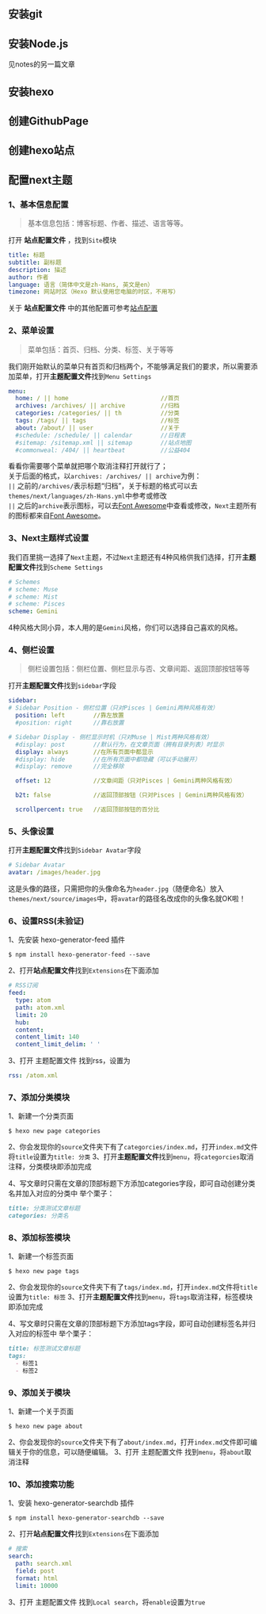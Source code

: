 ## 安装git

## 安装Node.js
见notes的另一篇文章

## 安装hexo

## 创建GithubPage

## 创建hexo站点

## 配置next主题
### 1、基本信息配置
> 基本信息包括：博客标题、作者、描述、语言等等。

打开 **站点配置文件** ，找到``Site``模块
```yaml
title: 标题
subtitle: 副标题
description: 描述
author: 作者
language: 语言（简体中文是zh-Hans, 英文是en）
timezone: 网站时区（Hexo 默认使用您电脑的时区，不用写）
```
关于 **站点配置文件** 中的其他配置可参考[站点配置](https://hexo.io/zh-cn/docs/configuration.html)

### 2、菜单设置
> 菜单包括：首页、归档、分类、标签、关于等等

我们刚开始默认的菜单只有首页和归档两个，不能够满足我们的要求，所以需要添加菜单，打开**主题配置文件**找到`Menu Settings`

```yaml
menu:
  home: / || home                          //首页
  archives: /archives/ || archive          //归档
  categories: /categories/ || th           //分类
  tags: /tags/ || tags                     //标签
  about: /about/ || user                   //关于
  #schedule: /schedule/ || calendar        //日程表
  #sitemap: /sitemap.xml || sitemap        //站点地图
  #commonweal: /404/ || heartbeat          //公益404
  ```
看看你需要哪个菜单就把哪个取消注释打开就行了；   
关于后面的格式，以`archives: /archives/ || archive`为例：   
`||` 之前的`/archives/`表示标题“归档”，关于标题的格式可以去`themes/next/languages/zh-Hans.yml`中参考或修改   
`||` 之后的`archive`表示图标，可以去[Font Awesome](https://fontawesome.com/icons?from=io)中查看或修改，`Next`主题所有的图标都来自[Font Awesome](https://fontawesome.com/icons?from=io)。   
### 3、Next主题样式设置
我们百里挑一选择了`Next`主题，不过`Next`主题还有4种风格供我们选择，打开**主题配置文件**找到`Scheme Settings`
```yaml
# Schemes
# scheme: Muse
# scheme: Mist
# scheme: Pisces
scheme: Gemini
```
4种风格大同小异，本人用的是`Gemini`风格，你们可以选择自己喜欢的风格。
### 4、侧栏设置
> 侧栏设置包括：侧栏位置、侧栏显示与否、文章间距、返回顶部按钮等等

打开**主题配置文件**找到`sidebar`字段
```yaml
sidebar:
# Sidebar Position - 侧栏位置（只对Pisces | Gemini两种风格有效）
  position: left        //靠左放置
  #position: right      //靠右放置

# Sidebar Display - 侧栏显示时机（只对Muse | Mist两种风格有效）
  #display: post        //默认行为，在文章页面（拥有目录列表）时显示
  display: always       //在所有页面中都显示
  #display: hide        //在所有页面中都隐藏（可以手动展开）
  #display: remove      //完全移除

  offset: 12            //文章间距（只对Pisces | Gemini两种风格有效）

  b2t: false            //返回顶部按钮（只对Pisces | Gemini两种风格有效）

  scrollpercent: true   //返回顶部按钮的百分比
```
### 5、头像设置
打开**主题配置文件**找到`Sidebar Avatar`字段
```yaml
# Sidebar Avatar
avatar: /images/header.jpg
```
这是头像的路径，只需把你的头像命名为`header.jpg`（随便命名）放入`themes/next/source/images`中，将`avatar`的路径名改成你的头像名就OK啦！
### 6、设置RSS(未验证)
1、先安装 hexo-generator-feed 插件
```shell
$ npm install hexo-generator-feed --save
```
2、打开**站点配置文件**找到`Extensions`在下面添加
```yaml
# RSS订阅
feed:
  type: atom
  path: atom.xml
  limit: 20
  hub:
  content:
  content_limit: 140
  content_limit_delim: ' '
```
3、打开 主题配置文件 找到rss，设置为
```yaml
rss: /atom.xml
```
### 7、添加分类模块
1、新建一个分类页面
```shell
$ hexo new page categories
```
2、你会发现你的`source`文件夹下有了`categorcies/index.md`，打开`index.md`文件将`title`设置为`title: 分类`
3、打开**主题配置文件**找到`menu`，将`categorcies`取消注释，分类模块即添加完成   

4、写文章时只需在文章的顶部标题下方添加categories字段，即可自动创建分类名并加入对应的分类中
举个栗子：
```markdown
title: 分类测试文章标题
categories: 分类名
```
### 8、添加标签模块
1、新建一个标签页面
```shell
$ hexo new page tags
```
2、你会发现你的`source`文件夹下有了`tags/index.md`，打开`index.md`文件将`title`设置为`title: 标签`
3、打开**主题配置文件**找到`menu`，将`tags`取消注释，标签模块即添加完成    

4、写文章时只需在文章的顶部标题下方添加tags字段，即可自动创建标签名并归入对应的标签中
举个栗子：
```markdown
title: 标签测试文章标题
tags: 
  - 标签1
  - 标签2
```
### 9、添加关于模块
1、新建一个关于页面
```shell
$ hexo new page about
```
2、你会发现你的`source`文件夹下有了`about/index.md`，打开`index.md`文件即可编辑关于你的信息，可以随便编辑。
3、打开 主题配置文件 找到`menu`，将`about`取消注释

### 10、添加搜索功能
1、安装 hexo-generator-searchdb 插件
```shell
$ npm install hexo-generator-searchdb --save
```
2、打开**站点配置文件**找到`Extensions`在下面添加
```yaml
# 搜索
search:
  path: search.xml
  field: post
  format: html
  limit: 10000
```
3、打开 主题配置文件 找到`Local search`，将`enable`设置为`true`

